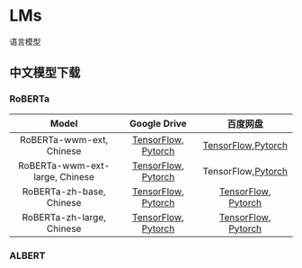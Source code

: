 # LMs
语言模型


## 中文模型下载
### RoBERTa

|          Model          |  Google Drive | 百度网盘|
|:-----------------------:|:------------:|:-----------:|
|  RoBERTa-wwm-ext, Chinese  | [TensorFlow](https://drive.google.com/open?id=1jMAKIJmPn7kADgD3yQZhpsqM-IRM1qZt), [Pytorch](https://drive.google.com/open?id=1eHM3l4fMo6DsQYGmey7UZGiTmQquHw25)| [TensorFlow](),[Pytorch]()|
|  RoBERTa-wwm-ext-large, Chinese   | [TensorFlow](https://drive.google.com/open?id=1dtad0FFzG11CBsawu8hvwwzU2R0FDI94), [Pytorch](https://drive.google.com/open?id=1-2vEZfIFCdM1-vJ3GD6DlSyKT4eVXMKq)| TensorFlow[](),[Pytorch]()|
|  RoBERTa-zh-base, Chinese   | [TensorFlow](https://drive.google.com/open?id=1ykENKV7dIFAqRRQbZIh0mSb7Vjc2MeFA), [Pytorch](https://drive.google.com/open?id=1H6f4tYlGXgug1DdhYzQVBuwIGAkAflwB) | [TensorFlow](https://pan.baidu.com/s/1hAs7-VSn5HZWxBHQMHKkrg), [Pytorch](https://pan.baidu.com/s/1AGC76N7pZOzWuo8ua1AZfw) |
|  RoBERTa-zh-large, Chinese   | [TensorFlow](https://drive.google.com/open?id=1W3WgPJWGVKlU9wpUYsdZuurAIFKvrl_Y), [Pytorch](https://drive.google.com/open?id=1yK_P8VhWZtdgzaG0gJ3zUGOKWODitKXZ) | [TensorFlow](https://pan.baidu.com/s/1Rk_QWqd7-wBTwycr91bmug), [Pytorch](https://pan.baidu.com/s/1MRDuVqUROMdSKr6HD9x1mw) |


### ALBERT
[]()
[]()
